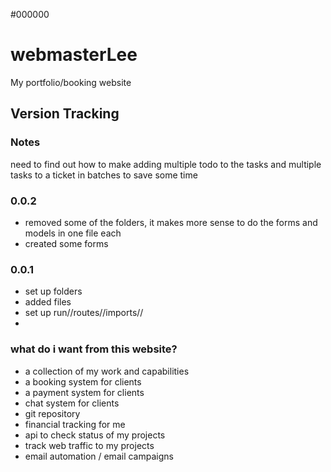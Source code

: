 #000000
# webmasterLee
My portfolio/booking website

## Version Tracking

### Notes

need to find out how to make adding multiple todo to the tasks and multiple tasks to a ticket in batches to save some time

### 0.0.2
- removed some of the folders, it makes more sense to do the forms and models in one file each
- created some forms


### 0.0.1 

- set up folders
- added files
- set up run//routes//imports//
- 

### what do i want from this website?

- a collection of my work and capabilities
- a booking system for clients
- a payment system for clients
- chat system for clients
- git repository
- financial tracking for me
- api to check status of my projects
- track web traffic to my projects
- email automation / email campaigns